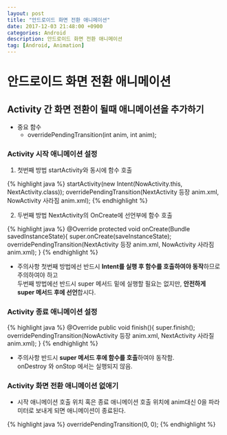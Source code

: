 ```yaml
---
layout: post
title: "안드로이드 화면 전환 애니메이션"
date: 2017-12-03 21:48:00 +0900
categories: Android
description: 안드로이드 화면 전환 애니메이션
tag: [Android, Animation]
---
```

# 안드로이드 화면 전환 애니메이션

## Activity 간 화면 전환이 될때 애니메이션을 추가하기

- 중요 함수
  * overridePendingTransition(int anim, int anim);

### Activity 시작 애니메이션 설정

1. 첫번째 방법 startActivity와 동시에 함수 호출

{% highlight java %}
 startActivity(new Intent(NowActivity.this, NextActivity.class));
 overridePendingTransition(NextActivity 등장 anim.xml, NowActivity 사라짐 anim.xml);
{% endhighlight %}

2. 두번째 방법 NextActivity의 OnCreate에 선언부에 함수 호출

{% highlight java %}
@Override
protected void onCreate(Bundle savedInstanceState){
	super.onCreate(saveInstanceState);
    overridePendingTransition(NextActivity 등장 anim.xml, NowActivity 사라짐 anim.xml);
}
{% endhighlight %}

- 주의사항
첫번째 방법에선 반드시 **Intent를 실행 후 함수를 호출하여야 동작**하므로 주의하여야 하고<br>두번째 방법에선 반드시 super 메서드 밑에 실행할 필요는 없지만, **안전하게 super 메서드 후에 선언**합시다.

### Activity 종료 애니메이션 설정

{% highlight java %}
@Override
public void finish(){
	super.finish();
    overridePendingTransition(NowActivity 등장 anim.xml, NextActivity 사라질 anim.xml);
}
{% endhighlight %}

- 주의사항
반드시 **super 메서드 후에 함수를 호출**하여야 동작함.<br>onDestroy 와 onStop 에서는 실행되지 않음.


### Activity 화면 전환 애니메이션 없애기

- 시작 애니메이션 호출 위치 혹은 종료 애니메이션 호출 위치에 anim대신 0을 파라미터로 보내게 되면
 애니메이션이 종료된다.

{% highlight java %}
overridePendingTransition(0, 0);
{% endhighlight %}

